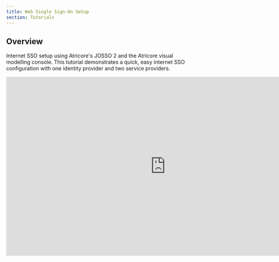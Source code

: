 ```yaml
---
title: Web Single Sign-On Setup
section: Tutorials
---
```


## Overview

Internet SSO setup using Atricore's JOSSO 2 and the Atricore visual modelling console. This tutorial demonstrates a
quick, easy internet SSO configuration with one identity provider and two service providers. 

<iframe width="854" height="480" src="https://www.youtube.com/embed/y--pAHAsB7U" frameborder="0" allowfullscreen></iframe>
